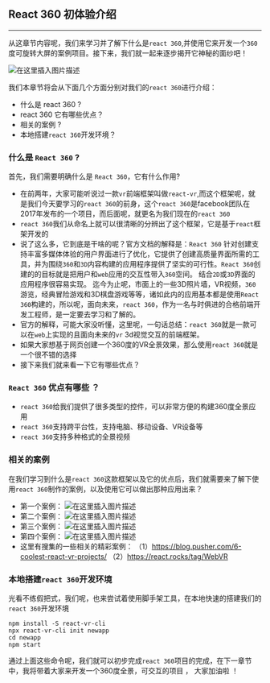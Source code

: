 ## React 360 初体验介绍
---
从这章节内容呢，我们来学习并了解下什么是`react 360`,并使用它来开发一个`360`度可旋转大屏的案例项目。接下来，我们就一起来逐步揭开它神秘的面纱吧！

![在这里插入图片描述](https://img-blog.csdnimg.cn/20190912203453189.jpg?x-oss-process=image/watermark,type_ZmFuZ3poZW5naGVpdGk,shadow_10,text_aHR0cHM6Ly9ibG9nLmNzZG4ubmV0L1dVNTIyOTQ4NQ==,size_16,color_FFFFFF,t_70)

我们本章节将会从下面几个方面分别对我们的`react 360`进行介绍：

* 什么是 react 360 ?
* react 360 它有哪些优点？
* 相关的案例 ?
* 本地搭建`react 360`开发环境？

### 什么是 `React 360` ?

首先，我们需要明确什么是 `React 360`，它有什么作用?

* 在前两年，大家可能听说过一款`vr`前端框架叫做`react-vr`,而这个框架呢，就是我们今天要学习的`react 360`的前身，这个`react 360`是facebook团队在2017年发布的一个项目，而后面呢，就更名为我们现在的`react 360`
* `react 360`我们从命名上就可以很清晰的分辨出了这个框架，它是基于`react`框架开发的
* 说了这么多，它到底是干啥的呢？官方文档的解释是：`React 360` 针对创建支持丰富多媒体体验的用户界面进行了优化，它提供了创建高质量界面所需的工具，并为围绕`360`和`3D`内容构建的应用程序提供了坚实的可行性。`React 360`创建的的目标就是把用户和`web`应用的交互性带入`360`空间。 结合`2D`或`3D`界面的应用程序很容易实现。 迄今为止呢，市面上的一些3D照片墙，VR视频，`360`游览，经典冒险游戏和3D棋盘游戏等等，诸如此内的应用基本都是使用`React 360`构建的，所以呢，面向未来，`react 360`，作为一名与时俱进的合格前端开发工程师，是一定要去学习和了解的。
* 官方的解释，可能大家没听懂，这里呢，一句话总结：`react 360`就是一款可以在`web`上实现的且面向未来的`vr` 3d视觉交互的前端框架。
* 如果大家想基于网页创建一个360度的VR全景效果，那么使用`react 360`就是一个很不错的选择
* 接下来我们就来看一下它有哪些优点？

### `React 360` 优点有哪些 ？

* `react 360`给我们提供了很多类型的控件，可以非常方便的构建360度全景应用
* `react 360`支持跨平台性，支持电脑、移动设备、VR设备等
* `react 360`支持多种格式的全景视频

### 相关的案例
在我们学习到什么是`react 360`这款框架以及它的优点后，我们就需要来了解下使用`react 360`制作的案例，以及使用它可以做出那种应用出来？
* 第一个案例：
![在这里插入图片描述](https://img-blog.csdnimg.cn/20190912203136347.png?x-oss-process=image/watermark,type_ZmFuZ3poZW5naGVpdGk,shadow_10,text_aHR0cHM6Ly9ibG9nLmNzZG4ubmV0L1dVNTIyOTQ4NQ==,size_16,color_FFFFFF,t_70)
* 第二个案例：
![在这里插入图片描述](https://img-blog.csdnimg.cn/20190912203153465.png?x-oss-process=image/watermark,type_ZmFuZ3poZW5naGVpdGk,shadow_10,text_aHR0cHM6Ly9ibG9nLmNzZG4ubmV0L1dVNTIyOTQ4NQ==,size_16,color_FFFFFF,t_70)
* 第三个案例：
![在这里插入图片描述](https://img-blog.csdnimg.cn/20190912203210563.png?x-oss-process=image/watermark,type_ZmFuZ3poZW5naGVpdGk,shadow_10,text_aHR0cHM6Ly9ibG9nLmNzZG4ubmV0L1dVNTIyOTQ4NQ==,size_16,color_FFFFFF,t_70)
* 第四个案例：
![在这里插入图片描述](https://img-blog.csdnimg.cn/20190912203229917.png?x-oss-process=image/watermark,type_ZmFuZ3poZW5naGVpdGk,shadow_10,text_aHR0cHM6Ly9ibG9nLmNzZG4ubmV0L1dVNTIyOTQ4NQ==,size_16,color_FFFFFF,t_70)
* 这里有搜集的一些相关的精彩案例：
  （1）https://blog.pusher.com/6-coolest-react-vr-projects/
  （2）https://react.rocks/tag/WebVR

### 本地搭建`react 360`开发环境
光看不练假把式，我们呢，也来尝试着使用脚手架工具，在本地快速的搭建我们的`react 360`开发环境
```shell
npm install -S react-vr-cli
npx react-vr-cli init newapp
cd newapp
npm start
```
通过上面这些命令呢，我们就可以初步完成`react 360`项目的完成，在下一章节中，我将带着大家来开发一个360度全景，可交互的项目 ， 大家加油啦 ！
